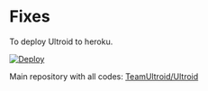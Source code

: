 # Fixes

To deploy Ultroid to heroku.

[![Deploy](https://www.herokucdn.com/deploy/button.svg)](https://dashboard.heroku.com/new?template=https%3A%2F%2Fgithub.com%2FTeamIndianUserBot%2Fultddeployment)

Main repository with all codes: [TeamUltroid/Ultroid](https://github.com/TeamUltroid/Ultroid)
